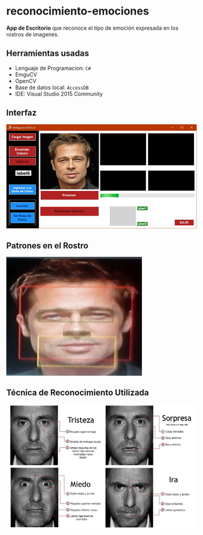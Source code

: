 reconocimiento-emociones
=

**App de Escritorio** que reconoce el tipo de emoción expresada en los rostros de imagenes.

## Herramientas usadas

- Lenguaje de Programacion: `C#`
- EmguCV
- OpenCV
- Base de datos local: `AccessDB`
- IDE: Visual Studio 2015 Community

## Interfaz

![interfaz](./docs/interfaz.jpg)

## Patrones en el Rostro

![rostro](./docs/rostro.jpg)

## Técnica de Reconocimiento Utilizada
![emociones](./docs/emociones.jpg)